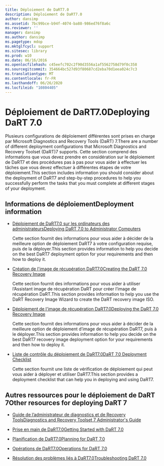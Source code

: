 ```yaml
---
title: Déploiement de DaRT7.0
description: Déploiement de DaRT7.0
author: dansimp
ms.assetid: 7bc99bce-b94f-4074-ba88-986ed76f8a6c
ms.reviewer: ''
manager: dansimp
ms.author: dansimp
ms.pagetype: mdop
ms.mktglfcycl: support
ms.sitesec: library
ms.prod: w10
ms.date: 06/16/2016
ms.openlocfilehash: c45eefc702c2f90d3556a1af5562758d79f0c358
ms.sourcegitcommit: 354664bc527d93f80687cd2eba70d1eea024c7c3
ms.translationtype: MT
ms.contentlocale: fr-FR
ms.lasthandoff: 06/26/2020
ms.locfileid: "10804405"
---
```

# <span data-ttu-id="19dbb-103">Déploiement de DaRT7.0</span><span class="sxs-lookup"><span data-stu-id="19dbb-103">Deploying DaRT 7.0</span></span>


<span data-ttu-id="19dbb-104">Plusieurs configurations de déploiement différentes sont prises en charge par Microsoft Diagnostics and Recovery Tools (DaRT) 7.</span><span class="sxs-lookup"><span data-stu-id="19dbb-104">There are a number of different deployment configurations that Microsoft Diagnostics and Recovery Toolset (DaRT)7 supports.</span></span> <span data-ttu-id="19dbb-105">Cette section comprend des informations que vous devez prendre en considération sur le déploiement de DaRT7 et des procédures pas à pas pour vous aider à effectuer les tâches que vous devez effectuer à différentes étapes de votre déploiement.</span><span class="sxs-lookup"><span data-stu-id="19dbb-105">This section includes information you should consider about the deployment of DaRT7 and step-by-step procedures to help you successfully perform the tasks that you must complete at different stages of your deployment.</span></span>

## <span data-ttu-id="19dbb-106">Informations de déploiement</span><span class="sxs-lookup"><span data-stu-id="19dbb-106">Deployment information</span></span>


-   [<span data-ttu-id="19dbb-107">Déploiement de DaRT7.0 sur les ordinateurs des administrateurs</span><span class="sxs-lookup"><span data-stu-id="19dbb-107">Deploying DaRT 7.0 to Administrator Computers</span></span>](deploying-dart-70-to-administrator-computers-dart-7.md)

    <span data-ttu-id="19dbb-108">Cette section fournit des informations pour vous aider à décider de la meilleure option de déploiement DaRT7 à votre configuration requise, puis de la déployer.</span><span class="sxs-lookup"><span data-stu-id="19dbb-108">This section provides information to help you decide on the best DaRT7 deployment option for your requirements and then how to deploy it.</span></span>

-   [<span data-ttu-id="19dbb-109">Création de l'image de récupération DaRT7.0</span><span class="sxs-lookup"><span data-stu-id="19dbb-109">Creating the DaRT 7.0 Recovery Image</span></span>](creating-the-dart-70-recovery-image-dart-7.md)

    <span data-ttu-id="19dbb-110">Cette section fournit des informations pour vous aider à utiliser l’Assistant image de récupération DaRT pour créer l’image de récupération DaRT.</span><span class="sxs-lookup"><span data-stu-id="19dbb-110">This section provides information to help you use the DaRT Recovery Image Wizard to create the DaRT recovery image ISO.</span></span>

-   [<span data-ttu-id="19dbb-111">Déploiement de l'image de récupération DaRT7.0</span><span class="sxs-lookup"><span data-stu-id="19dbb-111">Deploying the DaRT 7.0 Recovery Image</span></span>](deploying-the-dart-70-recovery-image-dart-7.md)

    <span data-ttu-id="19dbb-112">Cette section fournit des informations pour vous aider à décider de la meilleure option de déploiement d’image de récupération DaRT7, puis à le déployer.</span><span class="sxs-lookup"><span data-stu-id="19dbb-112">This section provides information to help you decide on the best DaRT7 recovery image deployment option for your requirements and then how to deploy it.</span></span>

-   [<span data-ttu-id="19dbb-113">Liste de contrôle du déploiement de DaRT7.0</span><span class="sxs-lookup"><span data-stu-id="19dbb-113">DaRT 7.0 Deployment Checklist</span></span>](dart-70-deployment-checklist-dart-7.md)

    <span data-ttu-id="19dbb-114">Cette section fournit une liste de vérification de déploiement qui peut vous aider à déployer et utiliser DaRT7.</span><span class="sxs-lookup"><span data-stu-id="19dbb-114">This section provides a deployment checklist that can help you in deploying and using DaRT7.</span></span>

## <span data-ttu-id="19dbb-115">Autres ressources pour le déploiement de DaRT 7</span><span class="sxs-lookup"><span data-stu-id="19dbb-115">Other resources for deploying DaRT 7</span></span>


-   [<span data-ttu-id="19dbb-116">Guide de l’administrateur de diagnostics et de Recovery Tools</span><span class="sxs-lookup"><span data-stu-id="19dbb-116">Diagnostics and Recovery Toolset 7 Administrator's Guide</span></span>](index.md)

-   [<span data-ttu-id="19dbb-117">Prise en main de DaRT7.0</span><span class="sxs-lookup"><span data-stu-id="19dbb-117">Getting Started with DaRT 7.0</span></span>](getting-started-with-dart-70-new-ia.md)

-   [<span data-ttu-id="19dbb-118">Planification de DaRT7.0</span><span class="sxs-lookup"><span data-stu-id="19dbb-118">Planning for DaRT 7.0</span></span>](planning-for-dart-70-new-ia.md)

-   [<span data-ttu-id="19dbb-119">Opérations de DaRT7.0</span><span class="sxs-lookup"><span data-stu-id="19dbb-119">Operations for DaRT 7.0</span></span>](operations-for-dart-70-new-ia.md)

-   [<span data-ttu-id="19dbb-120">Résolution des problèmes liés à DaRT7.0</span><span class="sxs-lookup"><span data-stu-id="19dbb-120">Troubleshooting DaRT 7.0</span></span>](troubleshooting-dart-70-new-ia.md)

 

 





